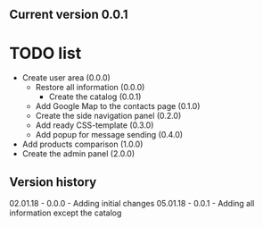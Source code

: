 ## Current version 0.0.1

# TODO list
* Create user area (0.0.0)
  * Restore all information (0.0.0)
    * Create the catalog (0.0.1)
  * Add Google Map to the contacts page (0.1.0)
  * Create the side navigation panel (0.2.0)
  * Add ready CSS-template (0.3.0)
  * Add popup for message sending (0.4.0)
* Add products comparison (1.0.0)
* Create the admin panel (2.0.0)

## Version history
02.01.18 - 0.0.0 - Adding initial changes
05.01.18 - 0.0.1 - Adding all information except the catalog
